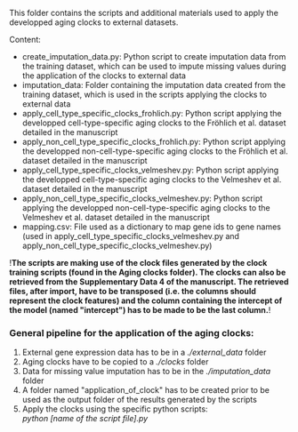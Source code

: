 This folder contains the scripts and additional materials used to apply the developped aging clocks to external datasets.

Content:
* create_imputation_data.py: Python script to create imputation data from the training dataset, which can be used to impute missing values during the application of the clocks to external data
* imputation_data: Folder containing the imputation data created from the training dataset, which is used in the scripts applying the clocks to external data
* apply_cell_type_specific_clocks_frohlich.py: Python script applying the developped cell-type-specific aging clocks to the Fröhlich et al. dataset detailed in the manuscript
* apply_non_cell_type_specific_clocks_frohlich.py: Python script applying the developped non-cell-type-specific aging clocks to the Fröhlich et al. dataset detailed in the manuscript
* apply_cell_type_specific_clocks_velmeshev.py: Python script applying the developped cell-type-specific aging clocks to the Velmeshev et al. dataset detailed in the manuscript
* apply_non_cell_type_specific_clocks_velmeshev.py: Python script applying the developped non-cell-type-specific aging clocks to the Velmeshev et al. dataset detailed in the manuscript
* mapping.csv: File used as a dictionary to map gene ids to gene names (used in apply_cell_type_specific_clocks_velmeshev.py and apply_non_cell_type_specific_clocks_velmeshev.py)

!**The scripts are making use of the clock files generated by the clock training scripts (found in the Aging clocks folder). The clocks can also be retrieved from the Supplementary Data 4 of the manuscript. The retrieved files, after import, have to be transposed (i.e. the columns should represent the clock features) and the column containing the intercept of the model (named "intercept") has to be made to be the last column.**!

### General pipeline for the application of the aging clocks:
1. External gene expression data has to be in a *./external_data* folder
2. Aging clocks have to be copied to a *./clocks* folder
3. Data for missing value imputation has to be in the *./imputation_data* folder
4. A folder named "application_of_clock" has to be created prior to be used as the output folder of the results generated by the scripts
5. Apply the clocks using the specific python scripts: <br />
*python [name of the script file].py*
